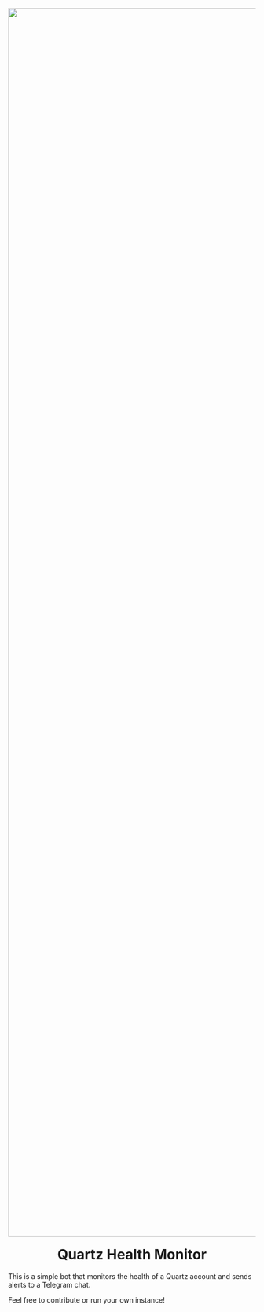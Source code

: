 <div align="center">
  <img width="2500" alt="Quartz" src="https://cdn.prod.website-files.com/65707af0f4af991289bbd432/670e37661cdb2314fe8ba469_logo-glow-banner.jpg" />

  <h1 style="margin-top:20px;">Quartz Health Monitor</h1>
</div>

This is a simple bot that monitors the health of a Quartz account and sends alerts to a Telegram chat.

Feel free to contribute or run your own instance!